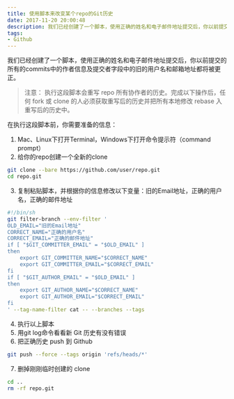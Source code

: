 ```yaml
---
title: 使用脚本来改变某个repo的Git历史
date: 2017-11-20 20:00:48
description: 我们已经创建了一个脚本，使用正确的姓名和电子邮件地址提交后，你以前提交的所有的commits中的作者信息及提交者字段中的旧的用户名和邮箱地址都将被更正
tags:
- Github
---
```

我们已经创建了一个脚本，使用正确的姓名和电子邮件地址提交后，你以前提交的所有的commits中的作者信息及提交者字段中的旧的用户名和邮箱地址都将被更正。

>注意： 执行这段脚本会重写 repo 所有协作者的历史。完成以下操作后，任何 fork 或 clone 的人必须获取重写后的历史并把所有本地修改 rebase 入重写后的历史中。

在执行这段脚本前，你需要准备的信息：

1. Mac、Linux下打开Terminal，Windows下打开命令提示符（command prompt）
2. 给你的repo创建一个全新的clone
```bash
git clone --bare https://github.com/user/repo.git
cd repo.git
```
3. 复制粘贴脚本，并根据你的信息修改以下变量：旧的Email地址，正确的用户名，正确的邮件地址
```bash
#!/bin/sh
git filter-branch --env-filter '
OLD_EMAIL="旧的Email地址"
CORRECT_NAME="正确的用户名"
CORRECT_EMAIL="正确的邮件地址"
if [ "$GIT_COMMITTER_EMAIL" = "$OLD_EMAIL" ]
then
    export GIT_COMMITTER_NAME="$CORRECT_NAME"
    export GIT_COMMITTER_EMAIL="$CORRECT_EMAIL"
fi
if [ "$GIT_AUTHOR_EMAIL" = "$OLD_EMAIL" ]
then
    export GIT_AUTHOR_NAME="$CORRECT_NAME"
    export GIT_AUTHOR_EMAIL="$CORRECT_EMAIL"
fi
' --tag-name-filter cat -- --branches --tags
```
4. 执行以上脚本
5. 用git log命令看看新 Git 历史有没有错误
6. 把正确历史 push 到 Github
```bash
git push --force --tags origin 'refs/heads/*'
```
7. 删掉刚刚临时创建的 clone
```bash
cd ..
rm -rf repo.git
```